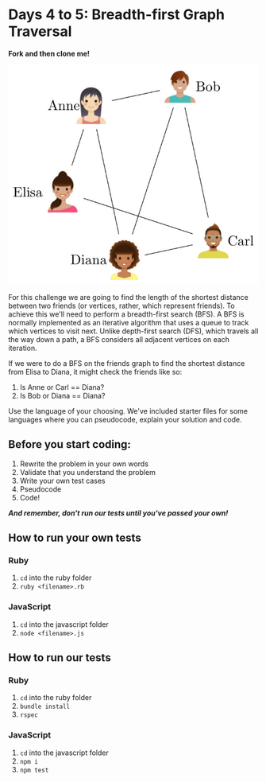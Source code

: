 # Days 4 to 5: Breadth-first Graph Traversal

**Fork and then clone me!**

![Friends graph](./friends.jpg)

For this challenge we are going to find the length of the shortest distance between two friends (or vertices, rather, which represent friends). To achieve this we'll need to perform a breadth-first search (BFS). A BFS is normally implemented as an iterative algorithm that uses a queue to track which vertices to visit next. Unlike depth-first search (DFS), which travels all the way down a path, a BFS considers all adjacent vertices on each iteration. 

If we were to do a BFS on the friends graph to find the shortest distance from Elisa to Diana, it might check the friends like so:

1. Is Anne or Carl == Diana?
2. Is Bob or Diana == Diana?


Use the language of your choosing. We've included starter files for some languages where you can pseudocode, explain your solution and code.

## Before you start coding:

1. Rewrite the problem in your own words
2. Validate that you understand the problem
3. Write your own test cases
4. Pseudocode
5. Code!

**_And remember, don't run our tests until you've passed your own!_**

## How to run your own tests

### Ruby

1. `cd` into the ruby folder
2. `ruby <filename>.rb`

### JavaScript

1. `cd` into the javascript folder
2. `node <filename>.js`

## How to run our tests

### Ruby

1. `cd` into the ruby folder
2. `bundle install`
3. `rspec`

### JavaScript

1. `cd` into the javascript folder
2. `npm i`
3. `npm test`
